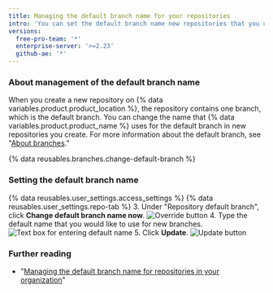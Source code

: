 ```yaml
---
title: Managing the default branch name for your repositories
intro: 'You can set the default branch name new repositories that you create on {% data variables.product.product_location %}.'
versions:
  free-pro-team: '*'
  enterprise-server: '>=2.23'
  github-ae: '*'
---
```


### About management of the default branch name

When you create a new repository on {% data variables.product.product_location %}, the repository contains one branch, which is the default branch. You can change the name that {% data variables.product.product_name %} uses for the default branch in new repositories you create. For more information about the default branch, see "[About branches](/github/collaborating-with-issues-and-pull-requests/about-branches#about-the-default-branch)."

{% data reusables.branches.change-default-branch %}

### Setting the default branch name

{% data reusables.user_settings.access_settings %}
{% data reusables.user_settings.repo-tab %}
3. Under "Repository default branch", click **Change default branch name now**.
    ![Override button](/assets/images/help/settings/repo-default-name-button.png)
4. Type the default name that you would like to use for new branches.
    ![Text box for entering default name](/assets/images/help/settings/repo-default-name-text.png)
5. Click **Update**.
    ![Update button](/assets/images/help/settings/repo-default-name-update.png)

### Further reading

- "[Managing the default branch name for repositories in your organization](/github/setting-up-and-managing-organizations-and-teams/managing-the-default-branch-name-for-repositoriesin-your-organization)"
